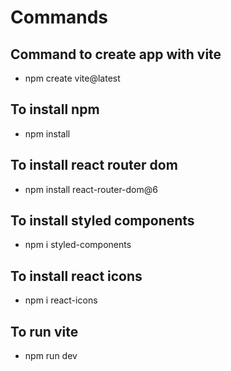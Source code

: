 # Commands

## Command to create app with vite
- npm create vite@latest

## To install npm
- npm install

## To install react router dom
- npm install react-router-dom@6

## To install styled components
- npm i styled-components

## To install react icons
- npm i react-icons

## To run vite
- npm run dev
